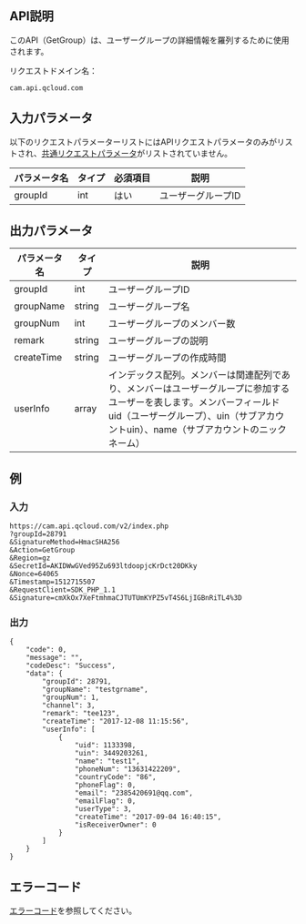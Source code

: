 ## API説明

このAPI（GetGroup）は、ユーザーグループの詳細情報を羅列するために使用されます。

リクエストドメイン名：

```
cam.api.qcloud.com
```

## 入力パラメータ

以下のリクエストパラメーターリストにはAPIリクエストパラメータのみがリストされ、[共通リクエストパラメータ](https://cloud.tencent.com/document/api/213/6976)がリストされていません。

| パラメータ名 | タイプ | 必須項目 | 説明      |
| -------- | ---- | -------- | --------- |
| groupId  | int  | はい       | ユーザーグループID |

## 出力パラメータ

| パラメータ名   | タイプ   | 説明                                                         |
| ---------- | ------ | ------------------------------------------------------------ |
| groupId    | int    | ユーザーグループID                                                    |
| groupName  | string | ユーザーグループ名                                                   |
| groupNum   | int    | ユーザーグループのメンバー数                                               |
| remark     | string | ユーザーグループの説明                                                   |
| createTime | string | ユーザーグループの作成時間                                               |
| userInfo   | array  | インデックス配列。メンバーは関連配列であり、メンバーはユーザーグループに参加するユーザーを表します。メンバーフィールドuid（ユーザーグループ）、uin（サブアカウントuin）、name（サブアカウントのニックネーム） |

## 例

### 入力

```
https://cam.api.qcloud.com/v2/index.php
?groupId=28791
&SignatureMethod=HmacSHA256
&Action=GetGroup
&Region=gz
&SecretId=AKIDWwGVed95Zu693ltdoopjcKrDct20DKky
&Nonce=64065
&Timestamp=1512715507
&RequestClient=SDK_PHP_1.1
&Signature=cmXkOx7XeFtmhmaCJTUTUmKYPZ5vT4S6LjIGBnRiTL4%3D
```

### 出力

```
{
    "code": 0,
    "message": "",
    "codeDesc": "Success",
    "data": {
        "groupId": 28791,
        "groupName": "testgrname",
        "groupNum": 1,
        "channel": 3,
        "remark": "tee123",
        "createTime": "2017-12-08 11:15:56",
        "userInfo": [
            {
                "uid": 1133398,
                "uin": 3449203261,
                "name": "test1",
                "phoneNum": "13631422209",
                "countryCode": "86",
                "phoneFlag": 0,
                "email": "2385420691@qq.com",
                "emailFlag": 0,
                "userType": 3,
                "createTime": "2017-09-04 16:40:15",
                "isReceiverOwner": 0
            }
        ]
    }
}
```

## エラーコード

[エラーコード](https://cloud.tencent.com/document/product/598/13884)を参照してください。
